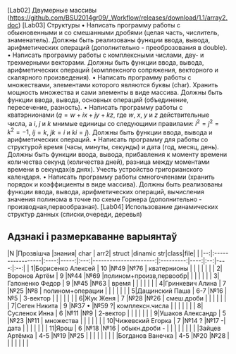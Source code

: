 [Lab02] Двумерные массивы (https://github.com/BSU2014gr09/_Workflow/releases/download/1.1/array2.doc)
[Lab03] Структуры 
• Написать программу работы с обыкновенными и со смешанными дробями (целая часть, числитель, знаменатель). Должны быть реализованы функции ввода, вывода, арифметических операций (дополнительно - преоброзования в double).
• Написать программу работы с комплексными числами, дву- и трехмерными векторами. Должны быть функции ввода, вывода, арифметических операций (комплексного сопряжения, векторного и скалярного произведения).
• Написать программу работы с множествами, элементами которого являются буквы (char). Хранить мощность множества и сами элементы в виде массива. Должны быть функции ввода, вывода,  основных операций (объединение, пересечение, разность).
• Написать программу работы с кватэрнионами ($q=w+ix+jy+kz$, где $w$, $x$, $y$ и $z$ действительные числа,
а $i$, $j$ и $k$ мнимые единицы со следующими правилами: $i^2=j^2=k^2=-1$, $ij=k$, $jk=i$ и $ki=j$). Должны быть функции
ввода, вывода и арифметических операций.
• Написать программу для работы со структурой время (часы, минуты, секунды) и дата (год, месяц, день). Должны быть функции
ввода, вывода, прибавления к моменту времени количества секунд (количества дней), разница между моментами времени в секундах(в днях). Учесть устройство григорианского календаря.
• Написать программу работы смногочленами (хранить порядок и коэффициенты в виде массива). Должны быть реализованы функции ввода, вывода, арифметических операций, вычисления значения полинома в точке по схеме Горнера (дополнительно - производная,первообразная).
[Lab04] Использование динамических структур данных (списки,очереди, деревья)

## Адзнакі і размеркаванне варыянтаў


|N  |Прозвішча         |знания| char | arr2|     struct            |dinamic str|class|file|     |
|--:|:-----------------|:----:|-----:|:---:|----------------------:|:---------:|----:|:--:|----:|:--:|
|  1|Борисенко Алексей |  10  |№49   |№76  | кватернионы           |           |     |    |     |    |
|  2|Воронов Артём     |  9   |№44   |№69  |полином+произв,первообр|           |     |    |     |    |
|  3|Гапоненко Федор   |  9   |№45   |№63  | время                 |           |     |    |     |    |
|  4|Гринкевич Алина   |  7   |№25   |№8   | полином+операции      |           |     |    |     |    |
|  5|Дащинский Паша    |  6-7 |№16   |№5   | 3-вектор              |           |     |    |     |    |
|  6|Жук Женя          |  7   |№28   |№26  | смеш.дроби            |           |     |    |     |    |
|  7|Сеген Никита      |  9   |№37 • |№59 ?| комплексн.числа       |           |     |    |     |    |
|  8|Сусленок Инна     |  6   |№11   |№9   | 2-вектор              |           |     |    |     |    |
|  9|Ушаков Александр  |  5   |№23   |№11  | множества             |           |     |    |     |    |
| 10|Чижевский Егорка  |  7   |№14 ? |№17 -| дата                  |           |     |    |     |    |
| 11|Ярош              |  6   |№18   |№16  | обыкн.дроби        -  |           |     |    |     |    |
|
|   |Зайцев Артёмка    |  4-5 |№19   |№25  |      |       |     |    |     |    |
|   |Богданов Ванечка  |  4-5 |№20   |№28  |      |       |     |    |     |    |

